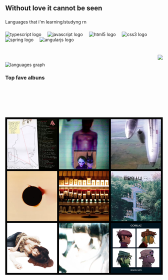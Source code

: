<h2 align="left">Without love it cannot be seen</h2>

###

<p align="left">Languages that i'm learning/studyng rn</p>

###

<div align="left">
  <img src="https://cdn.jsdelivr.net/gh/devicons/devicon/icons/typescript/typescript-plain.svg" height="30" alt="typescript logo"  />
  <img width="12" />
  <img src="https://cdn.jsdelivr.net/gh/devicons/devicon/icons/javascript/javascript-plain.svg" height="30" alt="javascript logo"  />
  <img width="12" />
  <img src="https://cdn.jsdelivr.net/gh/devicons/devicon/icons/html5/html5-plain.svg" height="30" alt="html5 logo"  />
  <img width="12" />
  <img src="https://cdn.jsdelivr.net/gh/devicons/devicon/icons/css3/css3-plain.svg" height="30" alt="css3 logo"  />
  <img width="12" />
  <img src="https://cdn.jsdelivr.net/gh/devicons/devicon/icons/spring/spring-original.svg" height="30" alt="spring logo"  />
  <img width="12" />
  <img src="https://cdn.jsdelivr.net/gh/devicons/devicon/icons/angularjs/angularjs-plain.svg" height="30" alt="angularjs logo"  />
</div>

###

<br clear="both">

<img align="right" height="200" src="https://media1.tenor.com/m/jVQe9M_T3VAAAAAd/sengoku-nadeko-bakemonogatari.gif"  />

###

<div align="left">
  <img src="https://github-readme-stats.vercel.app/api/top-langs?username=Levyt78&locale=en&hide_title=false&layout=compact&card_width=320&langs_count=5&theme=gruvbox&hide_border=false&custom_title=(%E1%93%80%E2%80%B8%E1%93%82)" height="150" alt="languages graph"  />
</div>

###

<h3 align="left">Top fave albuns</h3>

###

![imgChart](./scrImg/char2.png)
